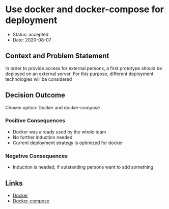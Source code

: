 # Use docker and docker-compose for deployment

* Status: accepted
* Date: 2020-08-07

## Context and Problem Statement

In order to provide access for external persons, a first prototype should be deployed on an external server. 
For this purpose, different deployment technologies will be considered

## Decision Outcome

Chosen option: Docker and docker-compose

### Positive Consequences

* Docker was already used by the whole team
* No further induction needed
* Current deployment strategy is optimized for docker 

### Negative Consequences 
* Induction is needed, if outstanding persons want to add something

## Links

* [Docker](https://www.docker.com/)
* [Docker-compose](https://docs.docker.com/compose/)

